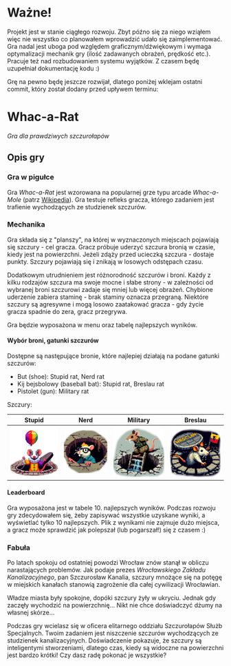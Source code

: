 # Ważne!

Projekt jest w stanie ciągłego rozwoju. Zbyt późno się za niego wziąłem więc 
nie wszystko co planowałem wprowadzić udało się zaimplementować. Gra nadal 
jest uboga pod względem graficznym/dźwiękowym i wymaga optymalizacji mechanik gry 
(ilość zadawanych obrażeń, prędkość etc.). Pracuje też nad rozbudowaniem systemu 
wyjątków. Z czasem będę uzupełniał dokumentację kodu :)

Grę na pewno będę jeszcze rozwijał, dlatego poniżej wklejam ostatni commit, który został dodany przed upływem terminu:



# Whac-a-Rat

*Gra dla prawdziwych szczurołapów*

## Opis gry

### Gra w pigułce

Gra *Whac-a-Rat* jest wzorowana na popularnej grze typu arcade *Whac-a-Mole* (patrz [Wikipedia](https://en.wikipedia.org/wiki/Whac-A-Mole)). Gra testuje refleks gracza, którego zadaniem jest trafienie wychodzących ze studzienek szczurów. 

### Mechanika

Gra składa się z "planszy", na której w wyznaczonych miejscach pojawiają się szczury - cel gracza. Gracz próbuje uderzyć szczura bronią w czasie, kiedy jest na powierzchni. Jeżeli zdąży przed ucieczką szczura - dostaje punkty. Szczury pojawiają się i znikają w losowych odstępach czasu.

Dodatkowym utrudnieniem jest różnorodność szczurów i broni. Każdy z kilku rodzajów szczura ma swoje mocne i słabe strony - w zależności od wybranej broni szczurowi zadaje się mniej lub więcej obrażeń.
Chybione uderzenie zabiera staminę - brak staminy oznacza przegraną. Niektóre szczury są agresywne i mogą losowo zaatakować gracza - gdy życie gracza spadnie do zera, gracz przegrywa.

Gra będzie wyposażona w menu oraz tabelę najlepszych wyników. 

#### Wybór broni, gatunki szczurów

Dostępne są następujące bronie, które najlepiej działają na podane gatunki szczurów:

- But (shoe): Stupid rat, Nerd rat
- Kij bejsbolowy (baseball bat): Stupid rat, Breslau rat
- Pistolet (gun): Military rat

Szczury:

|                                 Stupid                                 |                               Nerd                               |                                   Military                                   |                                  Breslau                                  |
|:----------------------------------------------------------------------:|:----------------------------------------------------------------:|:----------------------------------------------------------------------------:|:-------------------------------------------------------------------------:|
| ![Image showing a stupid rat](assets/textures/stupid.png "Stupid rat") | ![Image showing a nerd rat](assets/textures/nerd.png "Nerd rat") | ![Image showing a military rat](assets/textures/military.png "Military rat") | ![Image showing a breslau rat](assets/textures/breslau.png "Breslau rat") |

#### Leaderboard

Gra wyposażona jest w tabele 10. najlepszych wyników. Podczas rozwoju gry zdecydowałem się, żeby zapisywać wszystkie uzyskane wyniki, a wyświetlać tylko 10 najlepszych. Plik z wynikami nie zajmuje dużo miejsca, a gracz może sprawdzić jak polepszał (lub pogarszał!) się z czasem :)

### Fabuła

Po latach spokoju od ostatniej powodzi Wrocław znów stanął w obliczu narastających problemów. Jak podaje prezes *Wrocławskiego Zakładu Kanalizacyjnego*, pan Szczurosław Kanalia, szczury mnożące się na potęgę w miejskich kanałach stanowią zagrożenie dla całej cywilizacji Wrocławian. 

Władze miasta były spokojne, dopóki szczury żyły w ukryciu. Jednak gdy zaczęły wychodzić na powierzchnię... Nikt nie chce doświadczyć dżumy na własnej skórze...

Podczas gry wcielasz się w oficera elitarnego oddziału Szczurołapów Służb Specjalnych. Twoim zadaniem jest niszczenie szczurów wychodzących ze studzienek kanalizacyjnych.
Doświadczenie pokazuje, że szczury są inteligentymi stworzeniami, dlatego czas, kiedy są widoczne na powierzchni jest bardzo krótki! Czy dasz radę pokonać je wszystkie?